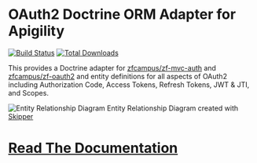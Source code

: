 OAuth2 Doctrine ORM Adapter for Apigility
=========================================

[![Build Status](https://travis-ci.org/API-Skeletons/zf-oauth2-doctrine.svg)](https://travis-ci.org/API-Skeletons/zf-oauth2-doctrine)
[![Total Downloads](https://poser.pugx.org/api-skeletons/zf-oauth2-doctrine/downloads)](https://packagist.org/packages/api-skeletons/zf-oauth2-doctrine)

This provides a Doctrine adapter for [zfcampus/zf-mvc-auth](https://github.com/zfcampus/zf-mvc-auth) and [zfcampus/zf-oauth2](https://github.com/zfcampus/zf-oauth2) and entity definitions for all aspects of OAuth2 including Authorization Code, Access Tokens, Refresh Tokens, JWT & JTI, and Scopes.

![Entity Relationship Diagram](https://raw.githubusercontent.com/API-Skeletons/zf-oauth2-doctrine/master/media/oauth2-doctrine-erd.png)
Entity Relationship Diagram created with [Skipper](https://skipper18.com)

[Read The Documentation](http://doctrine-in-apigility-docs.readthedocs.io/en/latest/zf-oauth2-doctrine/index.html)
======
